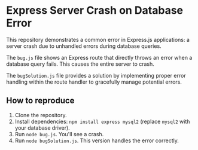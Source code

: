 # Express Server Crash on Database Error

This repository demonstrates a common error in Express.js applications: a server crash due to unhandled errors during database queries.

The `bug.js` file shows an Express route that directly throws an error when a database query fails. This causes the entire server to crash.

The `bugSolution.js` file provides a solution by implementing proper error handling within the route handler to gracefully manage potential errors.

## How to reproduce

1. Clone the repository.
2. Install dependencies: `npm install express mysql2` (replace `mysql2` with your database driver). 
3.  Run `node bug.js`.  You'll see a crash. 
4.  Run `node bugSolution.js`. This version handles the error correctly.
